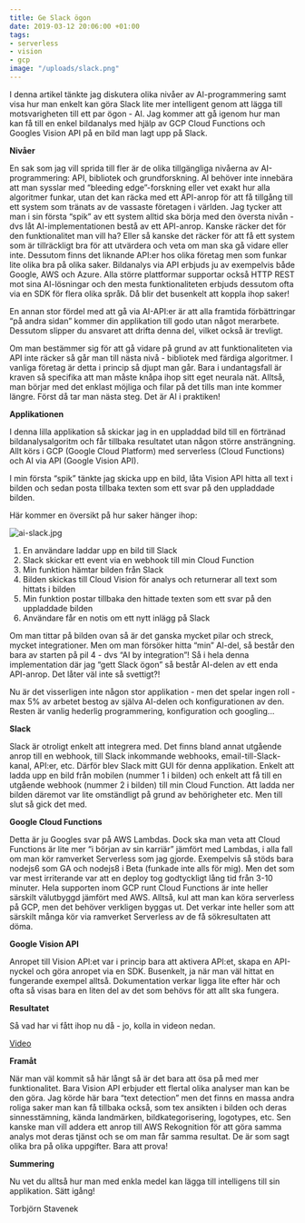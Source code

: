 ```yaml
---
title: Ge Slack ögon
date: 2019-03-12 20:06:00 +01:00
tags:
- serverless
- vision
- gcp
image: "/uploads/slack.png"
---
```


I denna artikel tänkte jag diskutera olika nivåer av AI-programmering samt visa hur man enkelt kan göra Slack lite mer intelligent genom att lägga till motsvarigheten till ett par ögon - AI. Jag kommer att gå igenom hur man kan få till en enkel bildanalys med hjälp av GCP Cloud Functions och Googles Vision API på en bild man lagt upp på Slack.

**Nivåer**

En sak som jag vill sprida till fler är de olika tillgängliga nivåerna av AI-programmering: API, bibliotek och grundforskning. AI behöver inte innebära att man sysslar med “bleeding edge”-forskning eller vet exakt hur alla algoritmer funkar, utan det kan räcka med ett API-anrop för att få tillgång till ett system som tränats av de vassaste företagen i världen. Jag tycker att man i sin första “spik” av ett system alltid ska börja med den översta nivån - dvs låt AI-implementationen bestå av ett API-anrop. Kanske räcker det för den funktionalitet man vill ha? Eller så kanske det räcker för att få ett system som är tillräckligt bra för att utvärdera och veta om man ska gå vidare eller inte. Dessutom finns det liknande API:er hos olika företag men som funkar lite olika bra på olika saker. Bildanalys via API erbjuds ju av exempelvis både Google, AWS och Azure. Alla större plattformar supportar också HTTP REST mot sina AI-lösningar och den mesta funktionaliteten erbjuds dessutom ofta via en SDK för flera olika språk. Då blir det busenkelt att koppla ihop saker!

En annan stor fördel med att gå via AI-API:er är att alla framtida förbättringar “på andra sidan” kommer din applikation till godo utan något merarbete. Dessutom slipper du ansvaret att drifta denna del, vilket också är trevligt. 

Om man bestämmer sig för att gå vidare på grund av att funktionaliteten via API inte räcker så går man till nästa nivå - bibliotek med färdiga algoritmer. I vanliga företag är detta i princip så djupt man går. Bara i undantagsfall är kraven så specifika att man måste knåpa ihop sitt eget neurala nät. Alltså, man börjar med det enklast möjliga och filar på det tills man inte kommer längre. Först då tar man nästa steg. Det är AI i praktiken! 

**Applikationen**

I denna lilla applikation så skickar jag in en uppladdad bild till en förtränad bildanalysalgoritm och får tillbaka resultatet utan någon större ansträngning. Allt körs i GCP (Google Cloud Platform) med serverless (Cloud Functions) och AI via API (Google Vision API). 

I min första “spik” tänkte jag skicka upp en bild, låta Vision API hitta all text i bilden och sedan posta tillbaka texten som ett svar på den uppladdade bilden.

Här kommer en översikt på hur saker hänger ihop:

![ai-slack.jpg](/uploads/ai-slack.jpg)

1. En användare laddar upp en bild till Slack
2. Slack skickar ett event via en webhook till min Cloud Function
3. Min funktion hämtar bilden från Slack
4. Bilden skickas till Cloud Vision för analys och returnerar all text som hittats i bilden
5. Min funktion postar tillbaka den hittade texten som ett svar på den uppladdade  bilden
6. Användare får en notis om ett nytt inlägg på Slack

Om man tittar på bilden ovan så är det ganska mycket pilar och streck, mycket integrationer. Men om man försöker hitta “min” AI-del, så består den bara av starten på pil 4 - dvs “AI by integration”! Så i hela denna implementation där jag “gett Slack ögon” så består AI-delen av ett enda API-anrop. Det låter väl inte så svettigt?! 

Nu är det visserligen inte någon stor applikation - men det spelar ingen roll - max 5% av arbetet bestog av själva AI-delen och konfigurationen av den. Resten är vanlig hederlig programmering, konfiguration och googling...

**Slack**

Slack är otroligt enkelt att integrera med. Det finns bland annat utgående anrop till en webhook, till Slack inkommande webhooks, email-till-Slack-kanal, API:er, etc.
Därför  blev Slack mitt GUI för denna applikation. Enkelt att ladda upp en bild från mobilen (nummer 1 i bilden) och enkelt att få till en utgående webhook (nummer 2 i bilden) till min Cloud Function. Att ladda ner bilden däremot var lite omständligt på grund av behörigheter etc. Men till slut så gick det med.

**Google Cloud Functions**

Detta är ju Googles svar på AWS Lambdas. Dock ska man veta att Cloud Functions är lite mer “i början av sin karriär” jämfört med Lambdas, i alla fall om man kör ramverket Serverless som jag gjorde. Exempelvis så stöds bara nodejs6 som GA och nodejs8 i Beta (funkade inte alls för mig). Men det som var mest irriterande var att en deploy tog godtyckligt lång tid från 3-10 minuter. Hela supporten inom GCP runt Cloud Functions är inte heller särskilt välutbyggd jämfört med AWS. Alltså, kul att man kan köra serverless på GCP, men det behöver verkligen byggas ut. Det verkar inte heller som att särskilt många kör via ramverket Serverless av de få sökresultaten att döma.

**Google Vision API**

Anropet till Vision API:et var i princip bara att aktivera API:et, skapa en API-nyckel och göra anropet via en SDK. Busenkelt, ja när man väl hittat en fungerande exempel alltså. Dokumentation verkar ligga lite efter här och ofta så visas bara en liten del av det som behövs för att allt ska fungera. 

**Resultatet**

Så vad har vi fått ihop nu då - jo, kolla in videon nedan.

[Video](https://youtu.be/n5DlVr-s894)


**Framåt**

När man väl kommit så här långt så är det bara att ösa på med mer funktionalitet. Bara Vision API erbjuder ett flertal olika analyser man kan be den göra. Jag körde här bara “text detection” men det finns en massa andra roliga saker man kan få tillbaka också, som tex ansikten i bilden och deras sinnesstämning, kända landmärken, bildkategorisering, logotypes, etc.
Sen kanske man vill addera ett anrop till AWS Rekognition för att göra samma analys mot deras tjänst och se om man får samma resultat. De är som sagt olika bra på olika uppgifter. Bara att prova!

**Summering**

Nu vet du alltså hur man med enkla medel kan lägga till intelligens till sin applikation. Sätt igång!


Torbjörn Stavenek

